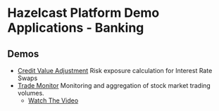 # Hazelcast Platform Demo Applications - Banking

## Demos

* [Credit Value Adjustment](./credit-value-adjustment) Risk exposure calculation for Interest Rate Swaps
* [Trade Monitor](./trade-monitor) Monitoring and aggregation of stock market trading volumes.
  * [Watch The Video](https://hazelcast.com/thank-you/?resource_id=754405)


